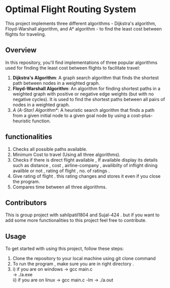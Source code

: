 # Optimal Flight Routing System

This project implements three different algorithms - Dijkstra's algorithm, Floyd-Warshall algorithm, and A* algorithm - to find the least cost between flights for traveling.

## Overview

In this repository, you'll find implementations of three popular algorithms used for finding the least cost between flights to facilitate travel:

1. **Dijkstra's Algorithm**: A graph search algorithm that finds the shortest path between nodes in a weighted graph.
2. **Floyd-Warshall Algorithm**: An algorithm for finding shortest paths in a weighted graph with positive or negative edge weights (but with no negative cycles). It is used to find the shortest paths between all pairs of nodes in a weighted graph.
3. **A* (A-Star) Algorithm**: A heuristic search algorithm that finds a path from a given initial node to a given goal node by using a cost-plus-heuristic function.

## functionalities

1. Checks all possible paths available.
2. Minimum Cost to travel (Using all three algorithms).
3. Checks if there is direct flight available , If available display its details such as distance , cost , airline-company , availibilty of inflight dining availble or not , rating of flight , no. of ratings . 
4. Give rating of flight . this rating changes and stores it even if you close the program.
5. Compares time between all three algorithms.



## Contributors 

This is group project with sahilpatil1804 and Sujal-424 . but if you want to add some more functionalities to this project feel free to contribute.

## Usage

To get started with using this project, follow these steps:

1. Clone the repository to your local machine using git clone command
2. To run the program , make sure you are in right directory .
3. i) if you are on windows -> gcc main.c<br>
                            -> ./a.exe<br>
   ii) if you are on linux -> gcc main.c -lm
                           -> ./a.out

